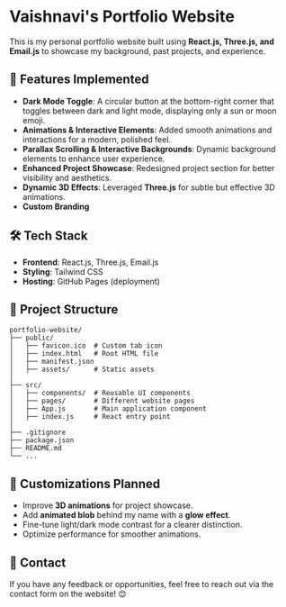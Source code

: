 # Vaishnavi's Portfolio Website

This is my personal portfolio website built using **React.js, Three.js, and Email.js** to showcase my background, past projects, and experience.

## 🚀 Features Implemented

- **Dark Mode Toggle**: A circular button at the bottom-right corner that toggles between dark and light mode, displaying only a sun or moon emoji.
- **Animations & Interactive Elements**: Added smooth animations and interactions for a modern, polished feel.
- **Parallax Scrolling & Interactive Backgrounds**: Dynamic background elements to enhance user experience.
- **Enhanced Project Showcase**: Redesigned project section for better visibility and aesthetics.
- **Dynamic 3D Effects**: Leveraged **Three.js** for subtle but effective 3D animations.
- **Custom Branding**

## 🛠️ Tech Stack

- **Frontend**: React.js, Three.js, Email.js
- **Styling**: Tailwind CSS
- **Hosting**: GitHub Pages (deployment)

## 📂 Project Structure
```
portfolio-website/
├── public/
│   ├── favicon.ico  # Custom tab icon
│   ├── index.html   # Root HTML file
│   ├── manifest.json
│   ├── assets/      # Static assets
│
├── src/
│   ├── components/  # Reusable UI components
│   ├── pages/       # Different website pages
│   ├── App.js       # Main application component
│   ├── index.js     # React entry point
│
├── .gitignore
├── package.json
├── README.md
└── ...
```

## 🎨 Customizations Planned

- Improve **3D animations** for project showcase.
- Add **animated blob** behind my name with a **glow effect**.
- Fine-tune light/dark mode contrast for a clearer distinction.
- Optimize performance for smoother animations.


## 📧 Contact
If you have any feedback or opportunities, feel free to reach out via the contact form on the website! 😊

